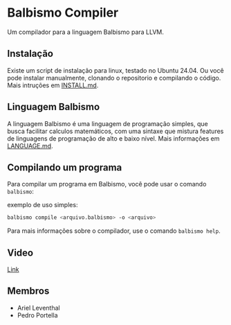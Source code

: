 # Balbismo Compiler

Um compilador para a linguagem Balbismo para LLVM.


## Instalação

Existe um script de instalação para linux, testado no Ubuntu 24.04.
Ou você pode instalar manualmente, clonando o repositorio e compilando o código.
Mais intruções em [INSTALL.md](docs/INSTALL.md).

## Linguagem Balbismo

A linguagem Balbismo é uma linguagem de programação simples, que busca facilitar calculos matemáticos, com uma sintaxe que mistura features de linguagens de programação de alto e baixo nível.
Mais informações em [LANGUAGE.md](docs/LANGUAGE.md).

## Compilando um programa

Para compilar um programa em Balbismo, você pode usar o comando `balbismo`:

exemplo de uso simples:
```sh
balbismo compile <arquivo.balbismo> -o <arquivo>
```

Para mais informações sobre o compilador, use o comando `balbismo help`.

## Video
[Link](https://youtu.be/nJbhhECG1SU)

## Membros
* Ariel Leventhal
* Pedro Portella

